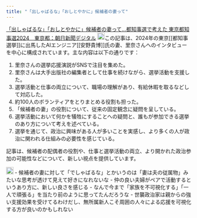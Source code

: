 ```yaml
---
title: "「出しゃばるな」「おしとやかに」候補者の妻って"
---
```


[「出しゃばるな」「おしとやかに」候補者の妻って…都知事選で考えた 東京都知事選2024　東京都：朝日新聞デジタル](https://digital.asahi.com/articles/ASS700PKWS70ULLI007M.html?ptoken=01J49MV2S4CGX8BFHFZTFGB4VH)
<img src='https://scrapbox.io/api/pages/nishio/claude/icon' alt='claude.icon' height="19.5"/>この記事は、2024年の東京[[都知事選挙]]に出馬したAIエンジニア[[安野貴博]]氏の妻、里奈さんへのインタビューを中心に構成されています。主な内容は以下の通りです：
1. 里奈さんの選挙応援演説がSNSで注目を集めた。
2. 里奈さんは大手出版社の編集者として仕事を続けながら、選挙活動を支援した。
3. 選挙活動と仕事の両立について、職場の理解があり、有給休暇を取るなどして対応した。
4. 約100人のボランティアをとりまとめる役割も担った。
5. 「候補者の妻」の役割について、従来の固定観念に疑問を呈している。
6. 選挙活動において何かを犠牲にすることへの疑問と、誰もが参加できる選挙のあり方について考えを述べている。
7. 選挙を通じて、政治に興味がある人が多いことを実感し、より多くの人が政治に関われる仕組みの必要性を感じている。

記事は、候補者の配偶者の役割や、仕事と選挙活動の両立、より開かれた政治参加の可能性などについて、新しい視点を提供しています。

<img src='https://scrapbox.io/api/pages/nishio/nishio/icon' alt='nishio.icon' height="19.5"/>
- 候補者の妻に対して「でしゃばるな」とかいうのは「妻は夫の従属物」みたいな思考が透けて見えて好きになれないな
- 仲の良い夫婦がペアで活動するというあり方に、新しい良さを感じる
    - なんで今まで「家族を不可視化する」「一人で頑張る」を当たり前のように思ってたんだろうな
    - 世襲政治家は親からの強い支援効果を受けてるわけだし、無所属新人こそ周囲の人々による応援を可視化する方が良いのかもしれない
